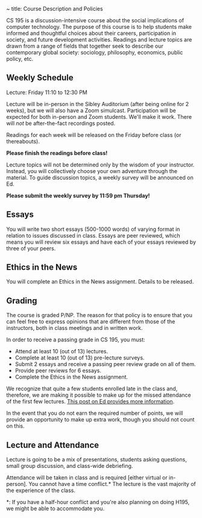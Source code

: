 ~ title: Course Description and Policies

CS 195 is a discussion-intensive course about the social implications of
computer technology. The purpose of this course is to help students make
informed and thoughtful choices about their careers, participation in society,
and future development activities. Readings and lecture topics are drawn from a
range of fields that together seek to describe our contemporary global society:
sociology, philosophy, economics, public policy, etc.

Weekly Schedule
---------------

Lecture: Friday 11:10 to 12:30 PM

Lecture will be in-person in the Sibley Auditorium (after being online for 2 weeks), but we will also have a Zoom simulcast. Participation will be expected for both in-person and Zoom students. We'll make it work. There will *not* be after-the-fact recordings posted.

Readings for each week will be released on the Friday before class (or thereabouts).

**Please finish the readings before class!**

Lecture topics will not be determined only by the wisdom of your instructor.
Instead, you will collectively choose your own adventure through the material.  To guide discussion topics, a weekly survey will be announced on Ed.

**Please submit the weekly survey by 11:59 pm Thursday!**

Essays
------

You will write two short essays (500-1000 words) of varying format in relation
to issues discussed in class. Essays are peer reviewed, which means you will
review six essays and have each of your essays reviewed by three of your peers.

Ethics in the News
------------------

You will complete an Ethics in the News assignment. Details to be released.

Grading
-------

The course is graded P/NP. The reason for that policy is to ensure that you can
feel free to express opinions that are different from those of the instructors,
both in class meetings and in written work.

In order to receive a passing grade in CS 195, you must:

 * Attend at least 10 (out of 13) lectures.
 * Complete at least 10 (out of 13) pre-lecture surveys.
 * Submit 2 essays and receive a passing peer review grade on all of them.
 * Provide peer reviews for 6 essays.
 * Complete the Ethics in the News assignment.

We recognize that quite a few students enrolled late in the class and, therefore, we are making it possible to make up for the missed attendance of the first few lectures. [This post on Ed provides more information](https://edstem.org/us/courses/8605/discussion/596698).

In the event that you do not earn the required number of points, we will provide
an opportunity to make up extra work, though you should not count on this.

Lecture and Attendance
---------------

Lecture is going to be a mix of presentations, students asking questions, small
group discussion, and class-wide debriefing. 

Attendance will be taken in class and is required [either virtual or in-person]. You cannot have a time conflict.* 
The lecture is the vast majority of the experience of the class.

*: If you have a half-hour conflict and you're also planning on doing H195, we might be able to accommodate you.

